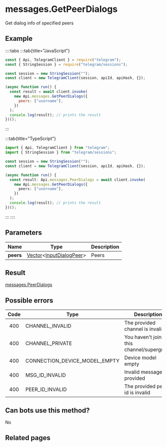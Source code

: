 # messages.GetPeerDialogs

Get dialog info of specified peers

## Example

::::tabs
:::tab{title="JavaScript"}

```js
const { Api, TelegramClient } = require("telegram");
const { StringSession } = require("telegram/sessions");

const session = new StringSession("");
const client = new TelegramClient(session, apiId, apiHash, {});

(async function run() {
  const result = await client.invoke(
    new Api.messages.GetPeerDialogs({
      peers: ["username"],
    })
  );
  console.log(result); // prints the result
})();
```

:::

:::tab{title="TypeScript"}

```ts
import { Api, TelegramClient } from "telegram";
import { StringSession } from "telegram/sessions";

const session = new StringSession("");
const client = new TelegramClient(session, apiId, apiHash, {});

(async function run() {
  const result: Api.messages.PeerDialogs = await client.invoke(
    new Api.messages.GetPeerDialogs({
      peers: ["username"],
    })
  );
  console.log(result); // prints the result
})();
```

:::
::::

## Parameters

|   Name    | Type                                                                                                                   | Description |
| :-------: | ---------------------------------------------------------------------------------------------------------------------- | ----------- |
| **peers** | [Vector](https://core.telegram.org/type/Vector%20t)<[InputDialogPeer](https://core.telegram.org/type/InputDialogPeer)> | Peers       |

## Result

[messages.PeerDialogs](https://core.telegram.org/type/messages.PeerDialogs)

## Possible errors

| Code | Type                          | Description                                |
| :--: | ----------------------------- | ------------------------------------------ |
| 400  | CHANNEL_INVALID               | The provided channel is invalid            |
| 400  | CHANNEL_PRIVATE               | You haven't joined this channel/supergroup |
| 400  | CONNECTION_DEVICE_MODEL_EMPTY | Device model empty                         |
| 400  | MSG_ID_INVALID                | Invalid message ID provided                |
| 400  | PEER_ID_INVALID               | The provided peer id is invalid            |

## Can bots use this method?

No

## Related pages
